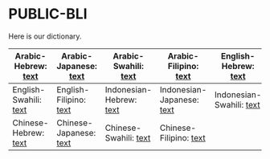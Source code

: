 # PUBLIC-BLI

Here is our dictionary. 

| Arabic-Hebrew: [text](https://github.com/xuyuemei/PUBLIC-BLI/blob/main/dictionary/ar-he.txt) | Arabic-Japanese: [text](https://github.com/xuyuemei/PUBLIC-BLI/blob/main/dictionary/ar-ja.txt) | Arabic-Swahili: [text](https://github.com/xuyuemei/PUBLIC-BLI/blob/main/dictionary/ar-sw.txt) | Arabic-Filipino: [text](https://github.com/xuyuemei/PUBLIC-BLI/blob/main/dictionary/ar-tl.txt) | English-Hebrew: [text](https://github.com/xuyuemei/PUBLIC-BLI/blob/main/dictionary/en-he.txt) | English-Japanese: [text](https://github.com/xuyuemei/PUBLIC-BLI/blob/main/dictionary/en-ja.txt) |
|------------------------------------------------------------------------------------------------|---------------------------------------------------------------------------------------------------|-------------------------------------------------------------------------------------------------|-----------------------------------------------------------------------------------------------|------------------------------------------------------------------------------------------------|---------------------------------------------------------------------------------------------------|
| English-Swahili: [text](https://github.com/xuyuemei/PUBLIC-BLI/blob/main/dictionary/en-sw.txt) | English-Filipino: [text](https://github.com/xuyuemei/PUBLIC-BLI/blob/main/dictionary/en-tl.txt) | Indonesian-Hebrew: [text](https://github.com/xuyuemei/PUBLIC-BLI/blob/main/dictionary/id-he.txt) | Indonesian-Japanese: [text](https://github.com/xuyuemei/PUBLIC-BLI/blob/main/dictionary/id-ja.txt) | Indonesian-Swahili: [text](https://github.com/xuyuemei/PUBLIC-BLI/blob/main/dictionary/id-sw.txt) | Indonesian-Filipino: [text](https://github.com/xuyuemei/PUBLIC-BLI/blob/main/dictionary/id-tl.txt) |
| Chinese-Hebrew: [text](https://github.com/xuyuemei/PUBLIC-BLI/blob/main/dictionary/zh-he.txt) | Chinese-Japanese: [text](https://github.com/xuyuemei/PUBLIC-BLI/blob/main/dictionary/zh-ja.txt) | Chinese-Swahili: [text](https://github.com/xuyuemei/PUBLIC-BLI/blob/main/dictionary/zh-sw.txt) | Chinese-Filipino: [text](https://github.com/xuyuemei/PUBLIC-BLI/blob/main/dictionary/zh-tl.txt) | | |


